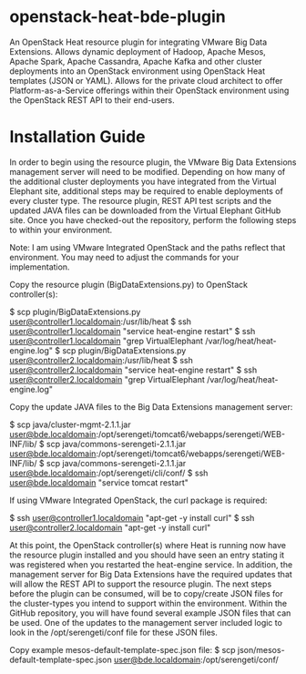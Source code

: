 # openstack-heat-bde-plugin

An OpenStack Heat resource plugin for integrating VMware Big Data Extensions. Allows dynamic deployment of Hadoop, Apache Mesos, Apache Spark, Apache Cassandra, Apache Kafka and other cluster deployments into an OpenStack environment using OpenStack Heat templates (JSON or YAML). Allows for the private cloud architect to offer Platform-as-a-Service offerings within their OpenStack environment using the OpenStack REST API to their end-users.

# Installation Guide

In order to begin using the resource plugin, the VMware Big Data Extensions management server will need to be modified. Depending on how many of the additional cluster deployments you have integrated from the Virtual Elephant site, additional steps may be required to enable deployments of every cluster type. The resource plugin, REST API test scripts and the updated JAVA files can be downloaded from the Virtual Elephant GitHub site. Once you have checked-out the repository, perform the following steps to within your environment.

Note: I am using VMware Integrated OpenStack and the paths reflect that environment. You may need to adjust the commands for your implementation.

Copy the resource plugin (BigDataExtensions.py) to OpenStack controller(s):

$ scp plugin/BigDataExtensions.py user@controller1.localdomain:/usr/lib/heat
$ ssh user@controller1.localdomain "service heat-engine restart"
$ ssh user@controller1.localdomain "grep VirtualElephant /var/log/heat/heat-engine.log"
$ scp plugin/BigDataExtensions.py user@controller2.localdomain:/usr/lib/heat
$ ssh user@controller2.localdomain "service heat-engine restart"
$ ssh user@controller2.localdomain "grep VirtualElephant /var/log/heat/heat-engine.log"

Copy the update JAVA files to the Big Data Extensions management server:

$ scp java/cluster-mgmt-2.1.1.jar user@bde.localdomain:/opt/serengeti/tomcat6/webapps/serengeti/WEB-INF/lib/
$ scp java/commons-serengeti-2.1.1.jar user@bde.localdomain:/opt/serengeti/tomcat6/webapps/serengeti/WEB-INF/lib/
$ scp java/commons-serengeti-2.1.1.jar user@bde.localdomain:/opt/serengeti/cli/conf/
$ ssh user@bde.localdomain "service tomcat restart"

If using VMware Integrated OpenStack, the curl package is required:

$ ssh user@controller1.localdomain "apt-get -y install curl"
$ ssh user@controller2.localdomain "apt-get -y install curl"

At this point, the OpenStack controller(s) where Heat is running now have the resource plugin installed and you should have seen an entry stating it was registered when you restarted the heat-engine service. In addition, the management server for Big Data Extensions have the required updates that will allow the REST API to support the resource plugin. The next steps before the plugin can be consumed, will be to copy/create JSON files for the cluster-types you intend to support within the environment. Within the GitHub repository, you will have found several example JSON files that can be used. One of the updates to the management server included logic to look in the /opt/serengeti/conf file for these JSON files.

Copy example mesos-default-template-spec.json file:
$ scp json/mesos-default-template-spec.json user@bde.localdomain:/opt/serengeti/conf/
